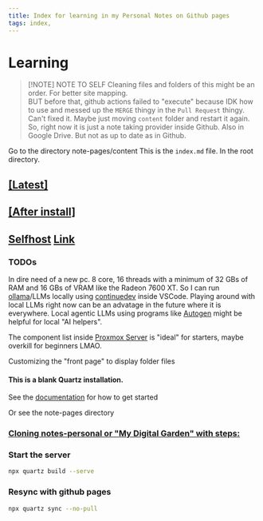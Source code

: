 ```yaml
---
title: Index for learning in my Personal Notes on Github pages
tags: index, 
---
```


# Learning

> [!NOTE] NOTE TO SELF
> Cleaning files and folders of this might be an order. For better site mapping.  
> BUT before that, github actions failed to "execute" because IDK how to use and messed up the `MERGE` thingy in the `Pull Request` thingy. Can't fixed it. Maybe just moving `content` folder and restart it again.  
> So, right now it is just a note taking provider inside Github. Also in Google Drive. But not as up to date as in Github.

Go to the directory note-pages/content
This is the `index.md` file. In the root directory.

## [[Latest]](Notes/notesgithubpages.md)  

## [[After install]](./Notes/afterinstallDEBIAN.md)

## [Selfhost](Selfhost/Selfhost.md) [Link](https://selfh.st/)

### TODOs  

In dire need of a new pc. 8 core, 16 threads with a minimum of 32 GBs of RAM and 16 GBs of VRAM like the Radeon 7600 XT. So I can run [ollama](https://ollama.com/)/LLMs locally using [continuedev](https://github.com/continuedev/continue) inside VSCode. Playing around with local LLMs right now can be an advatage in the future where it is everywhere.
Local agentic LLMs using programs like [Autogen](https://github.com/microsoft/autogen) might be helpful for local "AI helpers".

The component list inside
[Proxmox Server](https://pcpartpicker.com/list/qqnKPF)
is "ideal" for starters, maybe overkill for beginners LMAO.

Customizing the "front page" to display folder files

#### This is a blank Quartz installation.

See the [documentation](https://quartz.jzhao.xyz) for how to get started

Or see the note-pages directory

### [Cloning notes-personal or "My Digital Garden" with steps:](Notes/notesgithubpages.md)

### Start the server

```bash
npx quartz build --serve
```

### Resync with github pages

```bash
npx quartz sync --no-pull
```
